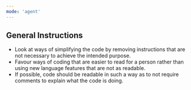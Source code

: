 ```yaml
---
mode: 'agent'
---
```

## General Instructions
- Look at ways of simplifying the code by removing instructions that are not necessary to achieve the intended purpose.
- Favour ways of coding that are easier to read for a person rather than using new language features that are not as readable.
- If possible, code should be readable in such a way as to not require comments to explain what the code is doing.

